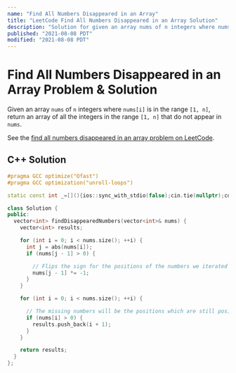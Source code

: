 ```yaml
---
name: "Find All Numbers Disappeared in an Array"
title: "LeetCode Find All Numbers Disappeared in an Array Solution"
description: "Solution for given an array nums of n integers where nums[i] is in the range [1, n], return an array of all the integers in the range [1, n] that do not appear in nums."
published: "2021-08-08 PDT"
modified: "2021-08-08 PDT"
---
```


# Find All Numbers Disappeared in an Array Problem & Solution

Given an array `nums` of `n` integers where `nums[i]` is in the range `[1, n]`, return an array of all the integers in the range `[1, n]` that do not appear in `nums`.

See the [find all numbers disappeared in an array problem on LeetCode](https://leetcode.com/problems/find-all-numbers-disappeared-in-an-array).

## C++ Solution

```cpp
#pragma GCC optimize("Ofast")
#pragma GCC optimization("unroll-loops")

static const int _=[](){ios::sync_with_stdio(false);cin.tie(nullptr);cout.tie(nullptr);return 0;}();

class Solution {
public:
  vector<int> findDisappearedNumbers(vector<int>& nums) {
    vector<int> results;

    for (int i = 0; i < nums.size(); ++i) {
      int j = abs(nums[i]);
      if (nums[j - 1] > 0) {

        // Flips the sign for the positions of the numbers we iterated on.
        nums[j - 1] *= -1;
      }
    }

    for (int i = 0; i < nums.size(); ++i) {

      // The missing numbers will be the positions which are still positive integers.
      if (nums[i] > 0) {
        results.push_back(i + 1);
      }
    }

    return results;
  }
};
```
